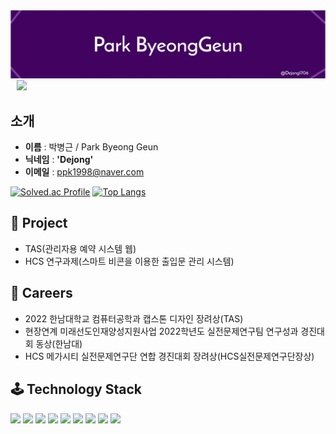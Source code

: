<img src = "./bk_bg.png">

<a href="https://instagram.com/b_geuni">
    <img 
        src="http://img.shields.io/badge/-Instagram-black?style=flat&logo=Instagram&link=https://instagram.com/b_geuni/"
        style="height : auto; margin-left : 10px; margin-right : 10px;"/>
</a>

## **소개**
- **이름** : 박병근 / Park Byeong Geun
- **닉네임** : **'Dejong'**
- **이메일** : ppk1998@naver.com

[![Solved.ac Profile](http://mazassumnida.wtf/api/generate_badge?boj=ppk0320)](https://solved.ac/ppk0320)
[![Top Langs](https://github-readme-stats.vercel.app/api/top-langs/?username=ohbyul&layout=compact&theme=dracula)](https://github.com/metleeha)

## **👤 Project**
- TAS(관리자용 예약 시스템 웹)
- HCS 연구과제(스마트 비콘을 이용한 출입문 관리 시스템)

## **📖 Careers**
- 2022 한남대학교 컴퓨터공학과 캡스톤 디자인 장려상(TAS)
- 현장연계 미래선도인재양성지원사업 2022학년도 실전문제연구팀 연구성과 경진대회 동상(한남대)
- HCS 메가시티 실전문제연구단 연합 경진대회 장려상(HCS실전문제연구단장상)

## **🕹️ Technology Stack**
![](https://img.shields.io/badge/JavaScirpt-F7DF1E?style=for-the-badge&logo=JavaScript&logoColor=black")
![](https://img.shields.io/badge/HTML-E34F26?style=for-the-badge&logo=HTML5&logoColor=white")
![](https://img.shields.io/badge/CSS-1572B6?style=for-the-badge&logo=CSS3&logoColor=white")
![](https://img.shields.io/badge/TailwindCSS-06B6D4?style=for-the-badge&logo=TailwindCSS&logoColor=white")
![](https://img.shields.io/badge/TypeScript-3178C6?style=for-the-badge&logo=TypeScript&logoColor=white")
![](https://img.shields.io/badge/Python-3776AB?style=for-the-badge&logo=Python&logoColor=white")
![](https://img.shields.io/badge/React-61DAFB?style=for-the-badge&logo=React&logoColor=white")
![](https://img.shields.io/badge/Next.js-000000?style=for-the-badge&logo=Next.js&logoColor=white")
![](https://img.shields.io/badge/GraphQL-E10098?style=for-the-badge&logo=GraphQL&logoColor=white")

